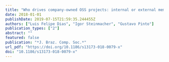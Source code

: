 ```yaml
---
title: "Who drives company-owned OSS projects: internal or external members?"
date: 2018-01-01
publishDate: 2019-07-15T21:59:35.244455Z
authors: ["Luis Felipe Dias", "Igor Steinmacher", "Gustavo Pinto"]
publication_types: ["2"]
abstract: ""
featured: false
publication: "*J. Braz. Comp. Soc.*"
url_pdf: "https://doi.org/10.1186/s13173-018-0079-x"
doi: "10.1186/s13173-018-0079-x"
---
```


